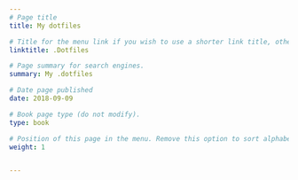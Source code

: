 ```yaml
---
# Page title
title: My dotfiles

# Title for the menu link if you wish to use a shorter link title, otherwise remove this option.
linktitle: .Dotfiles

# Page summary for search engines.
summary: My .dotfiles

# Date page published
date: 2018-09-09

# Book page type (do not modify).
type: book 

# Position of this page in the menu. Remove this option to sort alphabetically.
weight: 1


---
```


